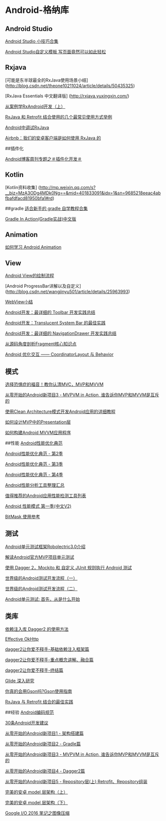 # Android-格纳库

## Android Studio
[Android Studio 小技巧合集](http://laobie.github.io/android/2016/02/14/android-studio-tips.html)

[Android Studio自定义模板 写页面竟然可以如此轻松](http://blog.csdn.net/lmj623565791/article/details/51635533#rd)

## Rxjava
[可能是东半球最全的RxJava使用场景小结]
(http://blog.csdn.net/theone10211024/article/details/50435325)

[RxJava Essentials 中文翻译版]
(http://rxjava.yuxingxin.com/)

[从案例学RxAndroid开发（上）](http://chuansong.me/n/2748780)

[RxJava 和 Retrofit 结合使用的几个最常见使用方式举例](https://github.com/rengwuxian/RxJavaSamples)

[Android中调试RxJava](http://www.devtf.cn/?p=1252)

[Airbnb：我们的安卓客户端是如何使用 RxJava 的](https://realm.io/cn/news/kau-felipe-lima-adopting-rxjava-airbnb-android/)

##插件化

[Android博客周刊专题之＃插件化开发＃](http://www.androidblog.cn/index.php/Index/detail/id/16#)

## Kotlin
[Kotlin资料收集]
(http://mp.weixin.qq.com/s?__biz=MzA3ODg4MDk0Ng==&mid=401833091&idx=1&sn=9685218eeac4abfbafdfacd81950bfa1#rd)

##gradle
[适合新手的 gradle 自学教程合集](https://testerhome.com/topics/1867)

[Gradle In Action(Gradle实战)中文版](https://lippiouyang.gitbooks.io/gradle-in-action-cn/content/)

## Animation

[如何学习 Android Animation](https://segmentfault.com/a/1190000004354609)

## View

[Android View的绘制流程](http://www.jianshu.com/p/5a71014e7b1b)

[Android ProgressBar详解以及自定义]
(http://blog.csdn.net/wangjinyu501/article/details/25963993)

[WebView小结](http://www.jianshu.com/p/897d9e3bc783)

[Android开发：最详细的 Toolbar 开发实践总结](http://www.jianshu.com/p/79604c3ddcae)

[Android开发：Translucent System Bar 的最佳实践](http://www.jianshu.com/p/0acc12c29c1b)

[Android开发：最详细的 NavigationDrawer 开发实践总结](http://www.jianshu.com/p/c8cbeb7ea43a)

[从源码角度剖析Fragment核心知识点](http://www.jianshu.com/p/180d2cc0feb5)

[Android 优化交互 —— CoordinatorLayout 与 Behavior](https://segmentfault.com/a/1190000005024216?utm_source=Weibo&utm_medium=shareLink&utm_campaign=socialShare)

## 模式
[选择恐惧症的福音！教你认清MVC，MVP和MVVM](http://zjutkz.net/2016/04/13/%E9%80%89%E6%8B%A9%E6%81%90%E6%83%A7%E7%97%87%E7%9A%84%E7%A6%8F%E9%9F%B3%EF%BC%81%E6%95%99%E4%BD%A0%E8%AE%A4%E6%B8%85MVC%EF%BC%8CMVP%E5%92%8CMVVM/#more)

[从零开始的Android新项目3 - MVPVM in Action, 谁告诉你MVP和MVVM是互斥的](http://blog.zhaiyifan.cn/2016/03/16/android-new-project-from-0-p3/)

[使用Clean Architecture模式开发Android应用的详细教程](http://www.infoq.com/cn/articles/clean-architecture-model-to-develop-android-application)


[如何设计MVP中的Presentation层](http://blog.chengdazhi.com/index.php/115)

[如何构建Android MVVM应用程序](http://www.jianshu.com/p/2fc41a310f79)

##性能
[Android性能优化典范](http://hukai.me/android-performance-patterns/)

[Android性能优化典范 - 第2季](http://hukai.me/android-performance-patterns-season-2/)

[Android性能优化典范 - 第3季](http://hukai.me/android-performance-patterns-season-3/)

[Android性能优化典范 - 第4季](http://hukai.me/android-performance-patterns-season-4/)

[Android性能分析工具整理汇总](http://www.jianshu.com/p/8b77d394b2a6)

[值得推荐的Android应用性能检测工具列表](http://zhuanlan.zhihu.com/zmywly8866/20416881)

[Android 性能模式 第一季(中文V2)](http://chinagdg.org/google-videos/?vid=XMTQ5ODk1Njk4NA==&plid=26876905)

[BitMask 使用参考](http://www.jianshu.com/p/694979e1c252)
## 测试
[Android单元测试框架Robolectric3.0介绍](http://www.jianshu.com/p/9d988a2f8ff7)

[解读Android官方MVP项目单元测试](http://www.jianshu.com/p/cf446be43ae8)

[使用 Dagger 2，Mockito 和 自定义 JUnit 规则执行 Android 测试](http://www.jianshu.com/p/283e4a4eda87)

[世界级的Android测试开发流程（一）](http://blog.zhaiyifan.cn/2016/02/23/world-class-testing-development-pipeline-for-android-part-1/)

[世界级的Android测试开发流程（二）](http://blog.zhaiyifan.cn/2016/02/23/world-class-testing-development-pipeline-for-android-part-2/)

[Android单元测试: 首先，从是什么开始](http://chriszou.com/2016/04/13/android-unit-testing-start-from-what.html)

## 类库

[依赖注入库 Dagger2 的使用方法](http://www.wangchenlong.org/2016/03/16/use-dagger-first/)

[Effective OkHttp](https://github.com/xitu/gold-miner/blob/master/TODO/effective-okhttp.md)

[dagger2让你爱不释手-基础依赖注入框架篇](http://www.jianshu.com/p/cd2c1c9f68d4)

[dagger2让你爱不释手-重点概念讲解、融合篇](http://www.jianshu.com/p/1d42d2e6f4a5)

[dagger2让你爱不释手-终结篇](http://www.jianshu.com/p/65737ac39c44)

[Glide 深入研究](http://mrfu.me/2016/02/27/Glide_Getting_Started/)

[你真的会用Gson吗?Gson使用指南](http://www.jianshu.com/p/e740196225a4)

[RxJava 与 Retrofit 结合的最佳实践](https://gank.io/post/56e80c2c677659311bed9841)

##经验
[Android编码规范](http://laobie.github.io/android/2015/11/02/code-style-guideline-for-android.html)

[30条Android开发建议](http://wingjay.com/2016/03/15/30%E6%9D%A1Android%E5%BC%80%E5%8F%91%E5%BB%BA%E8%AE%AE/)

[从零开始的Android新项目1 - 架构搭建篇](http://blog.zhaiyifan.cn/2016/03/14/android-new-project-from-0-p1/)

[从零开始的Android新项目2 - Gradle篇](http://blog.zhaiyifan.cn/2016/03/14/android-new-project-from-0-p2/)

[从零开始的Android新项目3 - MVPVM in Action, 谁告诉你MVP和MVVM是互斥的](http://blog.zhaiyifan.cn/2016/03/16/android-new-project-from-0-p3/)

[从零开始的Android新项目4 - Dagger2篇](http://blog.zhaiyifan.cn/2016/03/27/android-new-project-from-0-p4/)

[从零开始的Android新项目5 - Repository层(上) Retrofit、Repository组装](http://blog.zhaiyifan.cn/2016/04/30/android-new-project-from-0-p5/)

[完美的安卓 model 层架构（上）](http://blog.piasy.com/2016/05/06/Perfect-Android-Model-Layer/)

[完美的安卓 model 层架构（下）](http://blog.piasy.com/2016/05/12/Perfect-Android-Model-Layer-2/)

[Google I/O 2016 笔记之图像压缩](http://hlong.xyz/2016/07/11/Google%20IO%202016%20%E7%AC%94%E8%AE%B0%E4%B9%8B%E5%9B%BE%E5%83%8F%E5%8E%8B%E7%BC%A9/)
